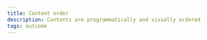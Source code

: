 ```yaml
---
title: Content order
description: Contents are programmatically and visually ordered
tags: outcome
---
```

